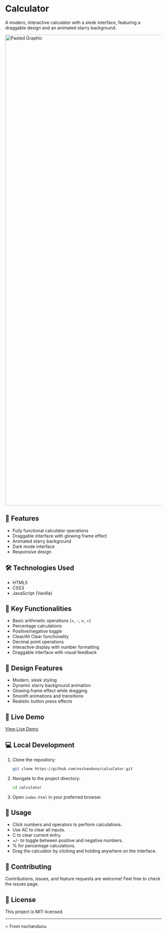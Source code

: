 # Calculator
A modern, interactive calculator with a sleek interface, featuring a draggable design and an animated starry background.

<img width="1512" alt="Pasted Graphic" src="https://github.com/user-attachments/assets/393a49d5-198a-4b79-a4d0-12af2dd9dde9">


## 🌟 Features
- Fully functional calculator operations
- Draggable interface with glowing frame effect
- Animated starry background
- Dark mode interface
- Responsive design

## 🛠️ Technologies Used
- HTML5
- CSS3
- JavaScript (Vanilla)

## 🎯 Key Functionalities
- Basic arithmetic operations (+, -, ×, ÷)
- Percentage calculations
- Positive/negative toggle
- Clear/All Clear functionality
- Decimal point operations
- Interactive display with number formatting
- Draggable interface with visual feedback

## 🎨 Design Features
- Modern, sleek styling
- Dynamic starry background animation
- Glowing frame effect while dragging
- Smooth animations and transitions
- Realistic button press effects

## 🚀 Live Demo
[View Live Demo](https://nsc-calculator.netlify.app)

## 💻 Local Development
1. Clone the repository:
    ```bash
    git clone https://github.com/nschandunu/calculator.git
    ```
2. Navigate to the project directory:
    ```bash
    cd calculator
    ```
3. Open `index.html` in your preferred browser.

## 📝 Usage
- Click numbers and operators to perform calculations.
- Use AC to clear all inputs.
- C to clear current entry.
- +/- to toggle between positive and negative numbers.
- % for percentage calculations.
- Drag the calculator by clicking and holding anywhere on the interface.

## 🤝 Contributing
Contributions, issues, and feature requests are welcome! Feel free to check the issues page.

## 📜 License
This project is MIT-licensed.

---

⭐️ From nschandunu
